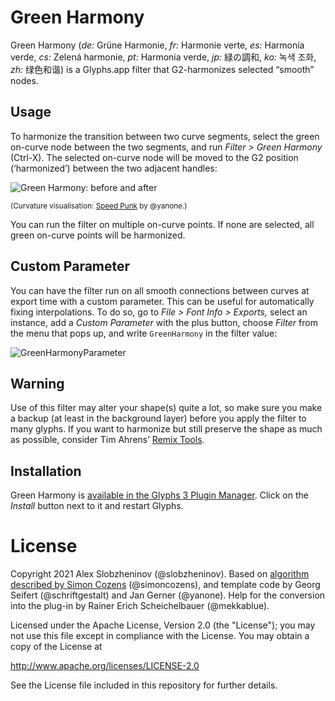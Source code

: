 # Green Harmony

Green Harmony (*de:* Grüne Harmonie, *fr:* Harmonie verte, *es:* Harmonía verde, *cs:* Zelená harmonie, *pt:* Harmonia verde, *jp:* 緑の調和, *ko:* 녹색 조화, *zh:* 绿色和谐) is a Glyphs.app filter that G2-harmonizes selected “smooth” nodes.
 
## Usage

To harmonize the transition between two curve segments, select the green on-curve node between the two segments, and run *Filter > Green Harmony* (Ctrl-X). The selected on-curve node will be moved to the G2 position (‘harmonized’) between the two adjacent handles:

![Green Harmony: before and after](GreenHarmonyScreenshot.png)

<small>(Curvature visualisation: [Speed Punk](glyphsapp3://showplugin/Speed%20Punk) by @yanone.)</small>
 
You can run the filter on multiple on-curve points. If none are selected, all green on-curve points will be harmonized.
 
## Custom Parameter
 
You can have the filter run on all smooth connections between curves at export time with a custom parameter. This can be useful for automatically fixing interpolations. To do so, go to *File > Font Info > Exports,* select an instance, add a *Custom Parameter* with the plus button, choose *Filter* from the menu that pops up, and write `GreenHarmony` in the filter value:

![GreenHarmonyParameter](GreenHarmonyParameter.png)

## Warning

Use of this filter may alter your shape(s) quite a lot, so make sure you make a backup (at least in the background layer) before you apply the filter to many glyphs. If you want to harmonize but still preserve the shape as much as possible, consider Tim Ahrens’ [Remix Tools](https://remix-tools.com).

## Installation

Green Harmony is [available in the Glyphs&nbsp;3 Plugin Manager](glyphsapp3://showplugin/Green%20Harmony). Click on the *Install* button next to it and restart Glyphs.
 

# License

Copyright 2021 Alex Slobzheninov (@slobzheninov). Based on [algorithm described by Simon Cozens](https://gist.github.com/simoncozens/3c5d304ae2c14894393c6284df91be5b) (@simoncozens), and template code by Georg Seifert (@schriftgestalt) and Jan Gerner (@yanone). Help for the conversion into the plug-in by Rainer Erich Scheichelbauer (@mekkablue).

Licensed under the Apache License, Version 2.0 (the "License");
you may not use this file except in compliance with the License.
You may obtain a copy of the License at

http://www.apache.org/licenses/LICENSE-2.0

See the License file included in this repository for further details.
